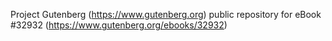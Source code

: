 Project Gutenberg (https://www.gutenberg.org) public repository for eBook #32932 (https://www.gutenberg.org/ebooks/32932)
